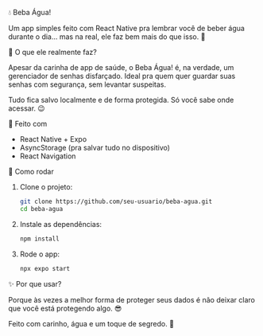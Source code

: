 
💧 Beba Água!

Um app simples feito com React Native pra lembrar você de beber água durante o dia... mas na real, ele faz bem mais do que isso. 👀

🤫 O que ele realmente faz?

Apesar da carinha de app de saúde, o Beba Água! é, na verdade, um gerenciador de senhas disfarçado. Ideal pra quem quer guardar suas senhas com segurança, sem levantar suspeitas.

Tudo fica salvo localmente e de forma protegida. Só você sabe onde acessar. 😉

🔧 Feito com

- React Native + Expo
- AsyncStorage (pra salvar tudo no dispositivo)
- React Navigation

🚀 Como rodar

1. Clone o projeto:
   ```bash
   git clone https://github.com/seu-usuario/beba-agua.git
   cd beba-agua
   ```

3. Instale as dependências:
   ```bash
   npm install
   ```
   
4. Rode o app:
   ```bash
   npx expo start
   ```
✨ Por que usar?

Porque às vezes a melhor forma de proteger seus dados é não deixar claro que você está protegendo algo. 😎

Feito com carinho, água e um toque de segredo. 💙
